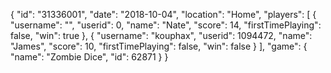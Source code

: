 {
  "id": "31336001",
  "date": "2018-10-04",
  "location": "Home",
  "players": [
    {
      "username": "",
      "userid": 0,
      "name": "Nate",
      "score": 14,
      "firstTimePlaying": false,
      "win": true
    },
    {
      "username": "kouphax",
      "userid": 1094472,
      "name": "James",
      "score": 10,
      "firstTimePlaying": false,
      "win": false
    }
  ],
  "game": {
    "name": "Zombie Dice",
    "id": 62871
  }
}

